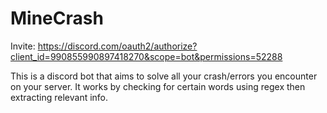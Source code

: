 # MineCrash

Invite: https://discord.com/oauth2/authorize?client_id=990855990897418270&scope=bot&permissions=52288

This is a discord bot that aims to solve all your crash/errors you encounter on your server. It works by checking for certain words using regex then extracting relevant info.
